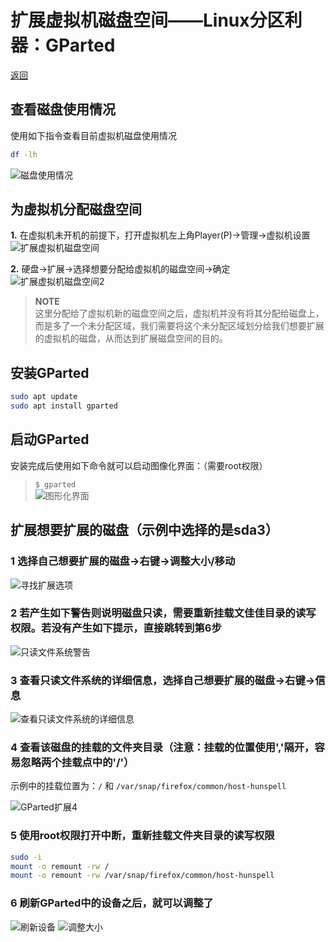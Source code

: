 # 扩展虚拟机磁盘空间——Linux分区利器：GParted

[返回](./Index.md)

## 查看磁盘使用情况

使用如下指令查看目前虚拟机磁盘使用情况

```bash
df -lh
```

![磁盘使用情况](../Photos/Situation_of_disk.png)

## 为虚拟机分配磁盘空间

**1.** 在虚拟机未开机的前提下，打开虚拟机左上角Player(P)->管理->虚拟机设置
![扩展虚拟机磁盘空间](../Photos/Extend_disk_space_1.png)

**2.** 硬盘->扩展->选择想要分配给虚拟机的磁盘空间->确定
![扩展虚拟机磁盘空间2](../Photos/Extend_disk_space_2.png)

> **NOTE**  
> 这里分配给了虚拟机新的磁盘空间之后，虚拟机并没有将其分配给磁盘上，而是多了一个未分配区域，我们需要将这个未分配区域划分给我们想要扩展的虚拟机的磁盘，从而达到扩展磁盘空间的目的。

## 安装GParted

```bash
sudo apt update
sudo apt install gparted
```

## 启动GParted

安装完成后使用如下命令就可以启动图像化界面：（需要root权限）

> `$ gparted`  
![图形化界面](../Photos/GParted.png)

## 扩展想要扩展的磁盘（示例中选择的是sda3）

### 1 选择自己想要扩展的磁盘->右键->调整大小/移动

![寻找扩展选项](../Photos/Extend_disk_space_3.png)

### 2 若产生如下警告则说明磁盘只读，需要重新挂载文佳佳目录的读写权限。若没有产生如下提示，直接跳转到第6步

![只读文件系统警告](../Photos/Extend_disk_space_4.png)

### 3 查看只读文件系统的详细信息，选择自己想要扩展的磁盘->右键->信息

![查看只读文件系统的详细信息](../Photos/Extend_disk_space_5.png)

### 4 查看该磁盘的挂载的文件夹目录（注意：挂载的位置使用','隔开，容易忽略两个挂载点中的'/'）

示例中的挂载位置为：`/` 和 `/var/snap/firefox/common/host-hunspell`

![GParted扩展4](../Photos/Extend_disk_space_6.png)

### 5 使用root权限打开中断，重新挂载文件夹目录的读写权限

```bash
sudo -i
mount -o remount -rw / 
mount -o remount -rw /var/snap/firefox/common/host-hunspell 
```

### 6 刷新GParted中的设备之后，就可以调整了

![刷新设备](../Photos/Extend_disk_space_7.png)
![调整大小](../Photos/Extend_disk_space_8.png)
